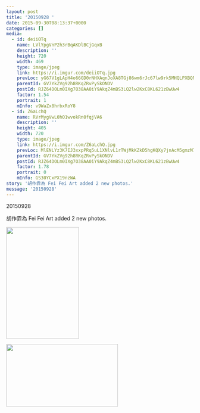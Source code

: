 ```yaml
---
layout: post
title: '20150928 ' 
date: 2015-09-30T08:13:37+0000 
categories: [] 
media:
  - id: deiiOTq
    name: LVlYpgVnP2h3rBqAKDlBCjGqxB
    description: ''   
    height: 720
    width: 469
    type: image/jpeg
    link: https://i.imgur.com/deiiOTq.jpg
    prevLoc: yG67V1gLApH4o66GD0rNHXAqnJoXA8TGj86wm6rJc67lw9rk5MHQLPXBQNQ3uz1lOMR5wpF5QGPXjO2qSYolLX59qgIE7MgPjg28sO6OkojZk2SMoX2kzRJlUDqVKz3PyYc7g4W9Aj9XFKQ0EWMARRspE0Dq5q9LtWvAgVrr0NtvW18jg006Fp6Y1BpYBEs6xgxyX7YxuryDqnXR2gSXxWRjXEg8cBp4wWvwB4HRQNGP1Pj6CM672qB7xlSG0xVGKzpK
    parentId: GV7YkZVg92h8RKqZRvPySkONDV
    postId: RJZ64DOLm0IXg7O38AA0iY9AkqZ4mBS3LQ2lw2KxC8KL621zBwUw4
    factor: 1.54
    portrait: 1
    mInfo: v9WaZx8hrbxRoY8
  - id: Z6aLchQ
    name: RVrMygVwL0hO1wvokRn0fqjVA6
    description: ''   
    height: 405
    width: 720
    type: image/jpeg
    link: https://i.imgur.com/Z6aLchQ.jpg
    prevLoc: MlENLYz3K7IJ3xxpPRq5uL1XNlvL1rTWjMkKZkD5hgKQXy7jnAcM5gmzM7MDcg2LY7xQvqi7PEjJGoqYS87OAMynEjCPpQ36glVrIAWAZ5NL3OHgM79r6W3AhywmqnRPElTRWODE2ZB2fJ6MgPkvjkTRZonjBmnLiKxzlo99k5FEP5k1Q22wcBxKOwBLnNImQQzQ7LlQcRV5OZNryXUR7V7kRlJksqW2433OnxcMn5oVvEz1TvY68Nj6PmFP8KM5GV6g
    parentId: GV7YkZVg92h8RKqZRvPySkONDV
    postId: RJZ64DOLm0IXg7O38AA0iY9AkqZ4mBS3LQ2lw2KxC8KL621zBwUw4
    factor: 1.78
    portrait: 0
    mInfo: GS30YCxPX19nzWA
story: '胡作霏為 Fei Fei Art added 2 new photos.'  
message: '20150928'  
---
```


20150928
 
 
[//]: #story:
胡作霏為 Fei Fei Art added 2 new photos.


[//]: #media:  
<a href="https://i.imgur.com/deiiOTq.jpg"><img src="https://i.imgur.com/deiiOTq.jpg" height="300" width="195" /></a> 
  

<a href="https://i.imgur.com/Z6aLchQ.jpg"><img src="https://i.imgur.com/Z6aLchQ.jpg" height="168" width="300" /></a> 
 
